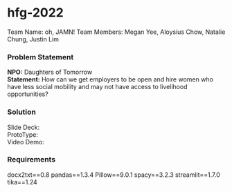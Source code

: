 # hfg-2022
Team Name: oh, JAMN!
Team Members: Megan Yee, Aloysius Chow, Natalie Chung, Justin Lim
### Problem Statement
**NPO:** Daughters of Tomorrow\
**Statement:** How can we get employers to be open and hire women who have less social mobility and may not have access to livelihood opportunities?

### Solution
Slide Deck:\
ProtoType:\
Video Demo:

### Requirements
docx2txt==0.8
pandas==1.3.4
Pillow==9.0.1
spacy==3.2.3
streamlit==1.7.0
tika==1.24

